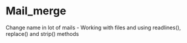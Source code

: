 # Mail_merge
Change name in lot of mails - Working with files and using readlines(), replace() and strip() methods
